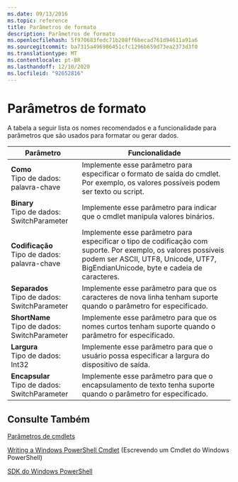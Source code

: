 ```yaml
---
ms.date: 09/13/2016
ms.topic: reference
title: Parâmetros de formato
description: Parâmetros de formato
ms.openlocfilehash: 5f970683fedc71b208ff6becad761d94611a91a6
ms.sourcegitcommit: ba7315a496986451cfc1296b659d73ea2373d3f0
ms.translationtype: MT
ms.contentlocale: pt-BR
ms.lasthandoff: 12/10/2020
ms.locfileid: "92652816"
---
```

# <a name="format-parameters"></a>Parâmetros de formato

A tabela a seguir lista os nomes recomendados e a funcionalidade para parâmetros que são usados para formatar ou gerar dados.

|Parâmetro|Funcionalidade|
|---|---|
|**Como**<br>Tipo de dados: palavra-chave|Implemente esse parâmetro para especificar o formato de saída do cmdlet. Por exemplo, os valores possíveis podem ser texto ou script.|
|**Binary**<br>Tipo de dados: SwitchParameter|Implemente esse parâmetro para indicar que o cmdlet manipula valores binários.|
|**Codificação**<br>Tipo de dados: palavra-chave|Implemente esse parâmetro para especificar o tipo de codificação com suporte. Por exemplo, os valores possíveis podem ser ASCII, UTF8, Unicode, UTF7, BigEndianUnicode, byte e cadeia de caracteres.|
|**Separados**<br>Tipo de dados: SwitchParameter|Implemente esse parâmetro para que os caracteres de nova linha tenham suporte quando o parâmetro for especificado.|
|**ShortName**<br>Tipo de dados: SwitchParameter|Implemente esse parâmetro para que os nomes curtos tenham suporte quando o parâmetro for especificado.|
|**Largura**<br>Tipo de dados: Int32|Implemente esse parâmetro para que o usuário possa especificar a largura do dispositivo de saída.|
|**Encapsular**<br>Tipo de dados: SwitchParameter|Implemente esse parâmetro para que o encapsulamento de texto tenha suporte quando o parâmetro for especificado.|
## <a name="see-also"></a>Consulte Também

[Parâmetros de cmdlets](./cmdlet-parameters.md)

[Writing a Windows PowerShell Cmdlet](./writing-a-windows-powershell-cmdlet.md) (Escrevendo um Cmdlet do Windows PowerShell)

[SDK do Windows PowerShell](../windows-powershell-reference.md)
